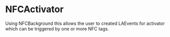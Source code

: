# NFCActivator

Using NFCBackground this allows the user to created LAEvents for activator which can be triggered by one or more NFC tags.
